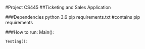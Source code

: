 #Project CS445
##Ticketing and Sales Application

###Dependencies
    python 3.6
    pip
    requirements.txt #contains pip requirements 
      

###How to run:
    Main():

    Testing():